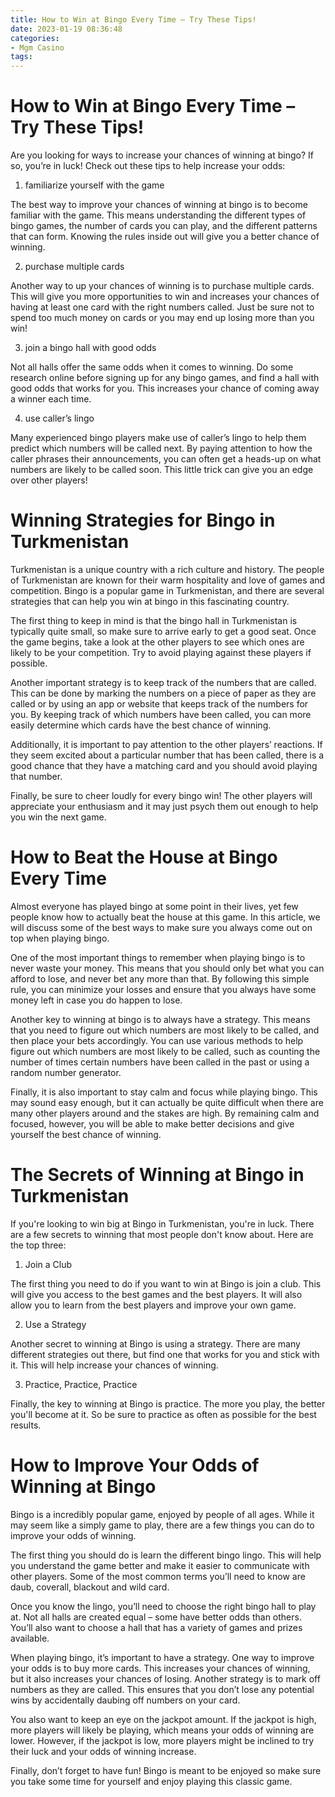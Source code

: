```yaml
---
title: How to Win at Bingo Every Time – Try These Tips!
date: 2023-01-19 08:36:48
categories:
- Mgm Casino
tags:
---
```



#  How to Win at Bingo Every Time – Try These Tips!

Are you looking for ways to increase your chances of winning at bingo? If so, you’re in luck! Check out these tips to help increase your odds:

1. familiarize yourself with the game

The best way to improve your chances of winning at bingo is to become familiar with the game. This means understanding the different types of bingo games, the number of cards you can play, and the different patterns that can form. Knowing the rules inside out will give you a better chance of winning.

2. purchase multiple cards

Another way to up your chances of winning is to purchase multiple cards. This will give you more opportunities to win and increases your chances of having at least one card with the right numbers called. Just be sure not to spend too much money on cards or you may end up losing more than you win!

3. join a bingo hall with good odds

Not all halls offer the same odds when it comes to winning. Do some research online before signing up for any bingo games, and find a hall with good odds that works for you. This increases your chance of coming away a winner each time.

4. use caller’s lingo

Many experienced bingo players make use of caller’s lingo to help them predict which numbers will be called next. By paying attention to how the caller phrases their announcements, you can often get a heads-up on what numbers are likely to be called soon. This little trick can give you an edge over other players!

#  Winning Strategies for Bingo in Turkmenistan

Turkmenistan is a unique country with a rich culture and history. The people of Turkmenistan are known for their warm hospitality and love of games and competition. Bingo is a popular game in Turkmenistan, and there are several strategies that can help you win at bingo in this fascinating country.

The first thing to keep in mind is that the bingo hall in Turkmenistan is typically quite small, so make sure to arrive early to get a good seat. Once the game begins, take a look at the other players to see which ones are likely to be your competition. Try to avoid playing against these players if possible.

Another important strategy is to keep track of the numbers that are called. This can be done by marking the numbers on a piece of paper as they are called or by using an app or website that keeps track of the numbers for you. By keeping track of which numbers have been called, you can more easily determine which cards have the best chance of winning.

 Additionally, it is important to pay attention to the other players’ reactions. If they seem excited about a particular number that has been called, there is a good chance that they have a matching card and you should avoid playing that number.

Finally, be sure to cheer loudly for every bingo win! The other players will appreciate your enthusiasm and it may just psych them out enough to help you win the next game.

#  How to Beat the House at Bingo Every Time

Almost everyone has played bingo at some point in their lives, yet few people know how to actually beat the house at this game. In this article, we will discuss some of the best ways to make sure you always come out on top when playing bingo.

One of the most important things to remember when playing bingo is to never waste your money. This means that you should only bet what you can afford to lose, and never bet any more than that. By following this simple rule, you can minimize your losses and ensure that you always have some money left in case you do happen to lose.

Another key to winning at bingo is to always have a strategy. This means that you need to figure out which numbers are most likely to be called, and then place your bets accordingly. You can use various methods to help figure out which numbers are most likely to be called, such as counting the number of times certain numbers have been called in the past or using a random number generator.

Finally, it is also important to stay calm and focus while playing bingo. This may sound easy enough, but it can actually be quite difficult when there are many other players around and the stakes are high. By remaining calm and focused, however, you will be able to make better decisions and give yourself the best chance of winning.

#  The Secrets of Winning at Bingo in Turkmenistan

If you're looking to win big at Bingo in Turkmenistan, you're in luck. There are a few secrets to winning that most people don't know about. Here are the top three:

1. Join a Club

The first thing you need to do if you want to win at Bingo is join a club. This will give you access to the best games and the best players. It will also allow you to learn from the best players and improve your own game.

2. Use a Strategy

Another secret to winning at Bingo is using a strategy. There are many different strategies out there, but find one that works for you and stick with it. This will help increase your chances of winning.

3. Practice, Practice, Practice

Finally, the key to winning at Bingo is practice. The more you play, the better you'll become at it. So be sure to practice as often as possible for the best results.

#  How to Improve Your Odds of Winning at Bingo

Bingo is a incredibly popular game, enjoyed by people of all ages. While it may seem like a simply game to play, there are a few things you can do to improve your odds of winning.

The first thing you should do is learn the different bingo lingo. This will help you understand the game better and make it easier to communicate with other players. Some of the most common terms you’ll need to know are daub, coverall, blackout and wild card.

Once you know the lingo, you’ll need to choose the right bingo hall to play at. Not all halls are created equal – some have better odds than others. You’ll also want to choose a hall that has a variety of games and prizes available.

When playing bingo, it’s important to have a strategy. One way to improve your odds is to buy more cards. This increases your chances of winning, but it also increases your chances of losing. Another strategy is to mark off numbers as they are called. This ensures that you don’t lose any potential wins by accidentally daubing off numbers on your card.

You also want to keep an eye on the jackpot amount. If the jackpot is high, more players will likely be playing, which means your odds of winning are lower. However, if the jackpot is low, more players might be inclined to try their luck and your odds of winning increase.

Finally, don’t forget to have fun! Bingo is meant to be enjoyed so make sure you take some time for yourself and enjoy playing this classic game.
